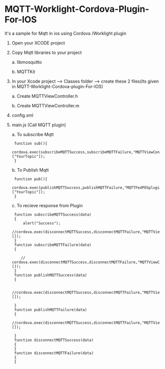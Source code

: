 # MQTT-Worklight-Cordova-Plugin-For-IOS
It's a sample for Mqtt in ios using Cordova /Worklight plugin

1. Open your XCODE project
2. Copy Mqtt libraries to your project

    a. libmosquitto

    b. MQTTKit
    
3. In your Xcode project --> Classes folder --> create these 2 files(Its given in MQTT-Worklight-Cordova-plugin-For-IOS)
   
     a. Create MQTTViewController.h

    b. Create MQTTViewController.m
    
4. config.xml

    <feature name="MQTTViewController">
        <param name="ios-package" value="MQTTViewController" />
    </feature>
    
5. main.js (Call MQTT plugin)

    a. To subscribe Mqtt

        function sub(){
            cordova.exec(subscribeMQTTSuccess,subscribeMQTTFailure,"MQTTViewController","subscribe",["YourTopic"]);
        }
        
    b. To Publish Mqtt
    
        function pub(){
            cordova.exec(publishMQTTSuccess,publishMQTTFailure,"MQTTFedPOSplugin","pubMssgAction",["YourTopic"]);
        }
        
    c. To recieve response from Plugin
    
        function subscribeMQTTSuccess(data)
        {
            alert("Success");
            //cordova.exec(disconnectMQTTSuccess,disconnectMQTTFailure,"MQTTViewController","disconnect",[]);
        }
        function subscribeMQTTFailure(data)
        {
           
           // cordova.exec(disconnectMQTTSuccess,disconnectMQTTFailure,"MQTTViewController","disconnect",[]);
        }
        function publishMQTTSuccess(data)
        {
           
        	//cordova.exec(disconnectMQTTSuccess,disconnectMQTTFailure,"MQTTViewController","disconnect",[]);
        
        }
        function publishMQTTFailure(data)
        {
        	//cordova.exec(disconnectMQTTSuccess,disconnectMQTTFailure,"MQTTViewController","disconnect",[]);
        
        }
        function disconnectMQTTSuccess(data)
        {
        }
        function disconnectMQTTFailure(data)
        {
        }
        

      


    
